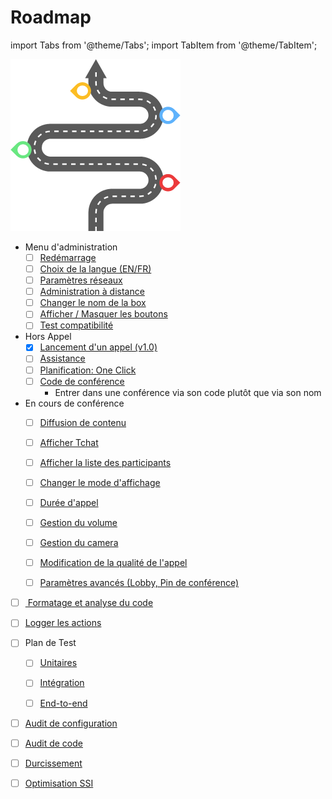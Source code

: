 
# Roadmap
import Tabs from '@theme/Tabs';
import TabItem from '@theme/TabItem';

![image](../../static/img/roadmap/roadmap.png "Roadmap")


<Tabs>
  <TabItem value="fonctionnel" label="Ajout fonctionnel" default>

- Menu d'administration
    - [ ] [Redémarrage](/docs/Roadmap/fonctionnel/menu-admin/redemarrage)
    - [ ] [Choix de la langue (EN/FR)](/docs/Roadmap/fonctionnel/menu-admin/language)
    - [ ] [Paramètres réseaux](/docs/Roadmap/fonctionnel/menu-admin/reseaux)
    - [ ] [Administration à distance](/docs/Roadmap/fonctionnel/menu-admin/administration-distance)
    - [ ] [Changer le nom de la box](/docs/Roadmap/fonctionnel/menu-admin/rename)
    - [ ] [Afficher / Masquer les boutons](/docs/Roadmap/fonctionnel/menu-admin/affichage-fonctionnalites)
    - [ ] [Test compatibilité](/docs/Roadmap/fonctionnel/menu-admin/test-compatabilite)

- Hors Appel
    - [X] [Lancement d'un appel (v1.0)](/docs/Roadmap/fonctionnel/hors-appel/assistance)
    - [ ] [Assistance](/docs/Roadmap/fonctionnel/hors-appel/assistance)
    - [ ] [Planification: One Click](/docs/Roadmap/fonctionnel/hors-appel/planification)
    - [ ] [Code de conférence](/docs/Roadmap/fonctionnel/hors-appel/call-via-conf-number)
        - Entrer dans une conférence via son code plutôt que via son nom

- En cours de conférence
    - [ ] [Diffusion de contenu](/docs/Roadmap/fonctionnel/pendant-appel/diffusion-contenu)
    - [ ] [Afficher Tchat](/docs/Roadmap/fonctionnel/pendant-appel/afficher-tchat)
    - [ ] [Afficher la liste des participants](/docs/Roadmap/fonctionnel/pendant-appel/afficher-participants)
    - [ ] [Changer le mode d'affichage](/docs/Roadmap/fonctionnel/pendant-appel/mode-affichage)
    - [ ] [Durée d'appel](/docs/Roadmap/fonctionnel/pendant-appel/duree-appel)
    - [ ] [Gestion du volume](/docs/Roadmap/fonctionnel/pendant-appel/gestion-volume)
    - [ ] [Gestion du camera](/docs/Roadmap/fonctionnel/pendant-appel/gestion-camera)
    - [ ] [Modification de la qualité de l'appel](/docs/Roadmap/fonctionnel/pendant-appel/qualite-appel)
    - [ ] [Paramètres avancés (Lobby, Pin de conférence)](/docs/Roadmap/fonctionnel/pendant-appel/parametres-avances)
 


  </TabItem>
  <TabItem value="optimisationindows" label="Optimisation" default>

- [ ] [ Formatage et analyse du code ](/docs/Roadmap/optimisation/formatage)
- [ ] [Logger les actions](/docs/Roadmap/optimisation/logger-actions)
- [ ] Plan de Test
    - [ ] [Unitaires](/docs/Roadmap/optimisation/plan-test/test-unitaires)
    - [ ] [Intégration](/docs/Roadmap/optimisation/plan-test/test-intergration)
    - [ ] [End-to-end](/docs/Roadmap/optimisation/plan-test/test-end-to-end)


  </TabItem>
  <TabItem value="securisation" label="Securisation" default>

- [ ] [Audit de configuration](/docs/Roadmap/securisation/audit-conf)
- [ ] [Audit de code](/docs/Roadmap/securisation/audit-code)
- [ ] [Durcissement](/docs/Roadmap/securisation/durcissement)
- [ ] [Optimisation SSI](/docs/Roadmap/securisation/optimisation-ssi)


  </TabItem>
</Tabs>
